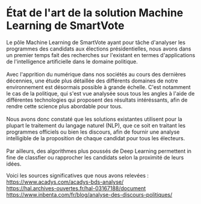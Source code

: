 # État de l'art de la solution Machine Learning de SmartVote

Le pôle Machine Learning de SmartVote ayant pour tâche d'analyser les programmes des candidats aux élections présidentielles, nous avons dans un premier temps fait des recherches sur l'existant en termes d'applications de l'intelligence artificielle dans le domaine politique.
<br>
<br>
Avec l'apprition du numérique dans nos sociétés au cours des dernières décennies, une étude plus détaillée des différents domaines de notre environnement est désormais possible à grande échelle. C'est notamment le cas de la politique, qui s'est vue analysée sous tous les angles à l'aide de différentes technologies qui proposent des résultats intéréssants, afin de rendre cette science plus abordable pour tous.
<br>
<br>
Nous avons donc constaté que les solutions existantes utilisent pour la plupart le traitement du langage naturel (NLP), que ce soit en traitant les programmes officiels ou bien les discours, afin de fournir une analyse intelligible de la proposition de chaque candidat pour tous les électeurs. 
<br>
<br>
Par ailleurs, des algorithmes plus poussés de Deep Learning permettent in fine de classfier ou rapprocher les candidats selon la proximité de leurs idées.

Voici les sources significatives que nous avons relevées :
<br>
https://www.acadys.com/acadys-bds-analyse/
<br>
https://hal.archives-ouvertes.fr/hal-03167188/document
<br>
https://www.inbenta.com/fr/blog/analyse-des-discours-politiques/

